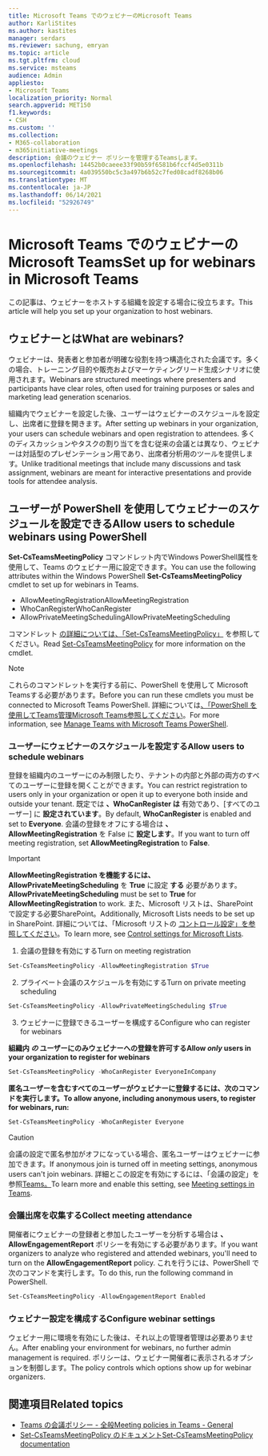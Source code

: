 ```yaml
---
title: Microsoft Teams でのウェビナーのMicrosoft Teams
author: KarliStites
ms.author: kastites
manager: serdars
ms.reviewer: sachung, emryan
ms.topic: article
ms.tgt.pltfrm: cloud
ms.service: msteams
audience: Admin
appliesto:
- Microsoft Teams
localization_priority: Normal
search.appverid: MET150
f1.keywords:
- CSH
ms.custom: ''
ms.collection:
- M365-collaboration
- m365initiative-meetings
description: 会議のウェビナー ポリシーを管理するTeamsします。
ms.openlocfilehash: 14452b0caeee33f90b59f6581b6fccf4d5e0311b
ms.sourcegitcommit: 4a039550bc5c3a497b6b52c7fed08cadf8268b06
ms.translationtype: MT
ms.contentlocale: ja-JP
ms.lasthandoff: 06/14/2021
ms.locfileid: "52926749"
---
```

# <a name="set-up-for-webinars-in-microsoft-teams"></a><span data-ttu-id="0e033-103">Microsoft Teams でのウェビナーのMicrosoft Teams</span><span class="sxs-lookup"><span data-stu-id="0e033-103">Set up for webinars in Microsoft Teams</span></span>

<span data-ttu-id="0e033-104">この記事は、ウェビナーをホストする組織を設定する場合に役立ちます。</span><span class="sxs-lookup"><span data-stu-id="0e033-104">This article will help you set up your organization to host webinars.</span></span>

## <a name="what-are-webinars"></a><span data-ttu-id="0e033-105">ウェビナーとは</span><span class="sxs-lookup"><span data-stu-id="0e033-105">What are webinars?</span></span>

<span data-ttu-id="0e033-106">ウェビナーは、発表者と参加者が明確な役割を持つ構造化された会議です。多くの場合、トレーニング目的や販売およびマーケティングリード生成シナリオに使用されます。</span><span class="sxs-lookup"><span data-stu-id="0e033-106">Webinars are structured meetings where presenters and participants have clear roles, often used for training purposes or sales and marketing lead generation scenarios.</span></span>

<span data-ttu-id="0e033-107">組織内でウェビナーを設定した後、ユーザーはウェビナーのスケジュールを設定し、出席者に登録を開きます。</span><span class="sxs-lookup"><span data-stu-id="0e033-107">After setting up webinars in your organization, your users can schedule webinars and open registration to attendees.</span></span> <span data-ttu-id="0e033-108">多くのディスカッションやタスクの割り当てを含む従来の会議とは異なり、ウェビナーは対話型のプレゼンテーション用であり、出席者分析用のツールを提供します。</span><span class="sxs-lookup"><span data-stu-id="0e033-108">Unlike traditional meetings that include many discussions and task assignment, webinars are meant for interactive presentations and provide tools for attendee analysis.</span></span>

## <a name="allow-users-to-schedule-webinars-using-powershell"></a><span data-ttu-id="0e033-109">ユーザーが PowerShell を使用してウェビナーのスケジュールを設定できる</span><span class="sxs-lookup"><span data-stu-id="0e033-109">Allow users to schedule webinars using PowerShell</span></span>

<span data-ttu-id="0e033-110">**Set-CsTeamsMeetingPolicy** コマンドレット内でWindows PowerShell属性を使用して、Teams のウェビナー用に設定できます。</span><span class="sxs-lookup"><span data-stu-id="0e033-110">You can use the following attributes within the Windows PowerShell **Set-CsTeamsMeetingPolicy** cmdlet to set up for webinars in Teams.</span></span>

- <span data-ttu-id="0e033-111">AllowMeetingRegistration</span><span class="sxs-lookup"><span data-stu-id="0e033-111">AllowMeetingRegistration</span></span>
- <span data-ttu-id="0e033-112">WhoCanRegister</span><span class="sxs-lookup"><span data-stu-id="0e033-112">WhoCanRegister</span></span>
- <span data-ttu-id="0e033-113">AllowPrivateMeetingScheduling</span><span class="sxs-lookup"><span data-stu-id="0e033-113">AllowPrivateMeetingScheduling</span></span>

<span data-ttu-id="0e033-114">コマンドレット [の詳細については、「Set-CsTeamsMeetingPolicy」](/powershell/module/skype/set-csteamsmeetingpolicy) を参照してください。</span><span class="sxs-lookup"><span data-stu-id="0e033-114">Read [Set-CsTeamsMeetingPolicy](/powershell/module/skype/set-csteamsmeetingpolicy) for more information on the cmdlet.</span></span>

> [!NOTE]
> <span data-ttu-id="0e033-115">これらのコマンドレットを実行する前に、PowerShell を使用して Microsoft Teamsする必要があります。</span><span class="sxs-lookup"><span data-stu-id="0e033-115">Before you can run these cmdlets you must be connected to Microsoft Teams PowerShell.</span></span> <span data-ttu-id="0e033-116">詳細については[、「PowerShell を使用してTeams管理Microsoft Teams参照してください](/microsoftteams/teams-powershell-managing-teams)。</span><span class="sxs-lookup"><span data-stu-id="0e033-116">For more information, see [Manage Teams with Microsoft Teams PowerShell](/microsoftteams/teams-powershell-managing-teams).</span></span>

### <a name="allow-users-to-schedule-webinars"></a><span data-ttu-id="0e033-117">ユーザーにウェビナーのスケジュールを設定する</span><span class="sxs-lookup"><span data-stu-id="0e033-117">Allow users to schedule webinars</span></span>

<span data-ttu-id="0e033-118">登録を組織内のユーザーにのみ制限したり、テナントの内部と外部の両方のすべてのユーザーに登録を開くことができます。</span><span class="sxs-lookup"><span data-stu-id="0e033-118">You can restrict registration to users only in your organization or open it up to everyone both inside and outside your tenant.</span></span> <span data-ttu-id="0e033-119">既定では **、WhoCanRegister は** 有効であり、[すべてのユーザー] に **設定されています**。</span><span class="sxs-lookup"><span data-stu-id="0e033-119">By default, **WhoCanRegister** is enabled and set to **Everyone**.</span></span> <span data-ttu-id="0e033-120">会議の登録をオフにする場合は **、AllowMeetingRegistration** を False に **設定します**。</span><span class="sxs-lookup"><span data-stu-id="0e033-120">If you want to turn off meeting registration, set **AllowMeetingRegistration** to **False**.</span></span>

> [!IMPORTANT]
> <span data-ttu-id="0e033-121">**AllowMeetingRegistration を機能するには、AllowPrivateMeetingScheduling** を **True** に設定 **する** 必要があります。</span><span class="sxs-lookup"><span data-stu-id="0e033-121">**AllowPrivateMeetingScheduling** must be set to **True** for **AllowMeetingRegistration** to work.</span></span> <span data-ttu-id="0e033-122">また、Microsoft リストは、SharePoint で設定する必要SharePoint。</span><span class="sxs-lookup"><span data-stu-id="0e033-122">Additionally, Microsoft Lists needs to be set up in SharePoint.</span></span> <span data-ttu-id="0e033-123">詳細については、「Microsoft リストの [コントロール設定」を参照してください](/sharepoint/control-lists)。</span><span class="sxs-lookup"><span data-stu-id="0e033-123">To learn more, see [Control settings for Microsoft Lists](/sharepoint/control-lists).</span></span>

1. <span data-ttu-id="0e033-124">会議の登録を有効にする</span><span class="sxs-lookup"><span data-stu-id="0e033-124">Turn on meeting registration</span></span>

```powershell
Set-CsTeamsMeetingPolicy -AllowMeetingRegistration $True
```

2. <span data-ttu-id="0e033-125">プライベート会議のスケジュールを有効にする</span><span class="sxs-lookup"><span data-stu-id="0e033-125">Turn on private meeting scheduling</span></span>

```powershell
Set-CsTeamsMeetingPolicy -AllowPrivateMeetingScheduling $True
```

3. <span data-ttu-id="0e033-126">ウェビナーに登録できるユーザーを構成する</span><span class="sxs-lookup"><span data-stu-id="0e033-126">Configure who can register for webinars</span></span>

<span data-ttu-id="0e033-127">**組織内 *の* ユーザーにのみウェビナーへの登録を許可する**</span><span class="sxs-lookup"><span data-stu-id="0e033-127">**Allow *only* users in your organization to register for webinars**</span></span>

```powershell
Set-CsTeamsMeetingPolicy -WhoCanRegister EveryoneInCompany
```

<span data-ttu-id="0e033-128">**匿名ユーザーを含むすべてのユーザーがウェビナーに登録するには、次のコマンドを実行します。**</span><span class="sxs-lookup"><span data-stu-id="0e033-128">**To allow anyone, including anonymous users, to register for webinars, run:**</span></span>

```powershell
Set-CsTeamsMeetingPolicy -WhoCanRegister Everyone
```

> [!CAUTION]
> <span data-ttu-id="0e033-129">会議の設定で匿名参加がオフになっている場合、匿名ユーザーはウェビナーに参加できます。</span><span class="sxs-lookup"><span data-stu-id="0e033-129">If anonymous join is turned off in meeting settings, anonymous users can't join webinars.</span></span> <span data-ttu-id="0e033-130">詳細とこの設定を有効にするには、「会議の設定」を参照[Teams。](meeting-settings-in-teams.md)</span><span class="sxs-lookup"><span data-stu-id="0e033-130">To learn more and enable this setting, see [Meeting settings in Teams](meeting-settings-in-teams.md).</span></span>

### <a name="collect-meeting-attendance"></a><span data-ttu-id="0e033-131">会議出席を収集する</span><span class="sxs-lookup"><span data-stu-id="0e033-131">Collect meeting attendance</span></span>

<span data-ttu-id="0e033-132">開催者にウェビナーの登録者と参加したユーザーを分析する場合は **、AllowEngagementReport** ポリシーを有効にする必要があります。</span><span class="sxs-lookup"><span data-stu-id="0e033-132">If you want organizers to analyze who registered and attended webinars, you'll need to turn on the **AllowEngagementReport** policy.</span></span> <span data-ttu-id="0e033-133">これを行うには、PowerShell で次のコマンドを実行します。</span><span class="sxs-lookup"><span data-stu-id="0e033-133">To do this, run the following command in PowerShell.</span></span>

```powershell
Set-CsTeamsMeetingPolicy -AllowEngagementReport Enabled
```

### <a name="configure-webinar-settings"></a><span data-ttu-id="0e033-134">ウェビナー設定を構成する</span><span class="sxs-lookup"><span data-stu-id="0e033-134">Configure webinar settings</span></span>

<span data-ttu-id="0e033-135">ウェビナー用に環境を有効にした後は、それ以上の管理者管理は必要ありません。</span><span class="sxs-lookup"><span data-stu-id="0e033-135">After enabling your environment for webinars, no further admin management is required.</span></span> <span data-ttu-id="0e033-136">ポリシーは、ウェビナー開催者に表示されるオプションを制御します。</span><span class="sxs-lookup"><span data-stu-id="0e033-136">The policy controls which options show up for webinar organizers.</span></span>

## <a name="related-topics"></a><span data-ttu-id="0e033-137">関連項目</span><span class="sxs-lookup"><span data-stu-id="0e033-137">Related topics</span></span>

- [<span data-ttu-id="0e033-138">Teams の会議ポリシー - 全般</span><span class="sxs-lookup"><span data-stu-id="0e033-138">Meeting policies in Teams - General</span></span>](meeting-policies-in-teams-general.md)
- [<span data-ttu-id="0e033-139">Set-CsTeamsMeetingPolicy のドキュメント</span><span class="sxs-lookup"><span data-stu-id="0e033-139">Set-CsTeamsMeetingPolicy documentation</span></span>](/powershell/module/skype/set-csteamsmeetingpolicy)
